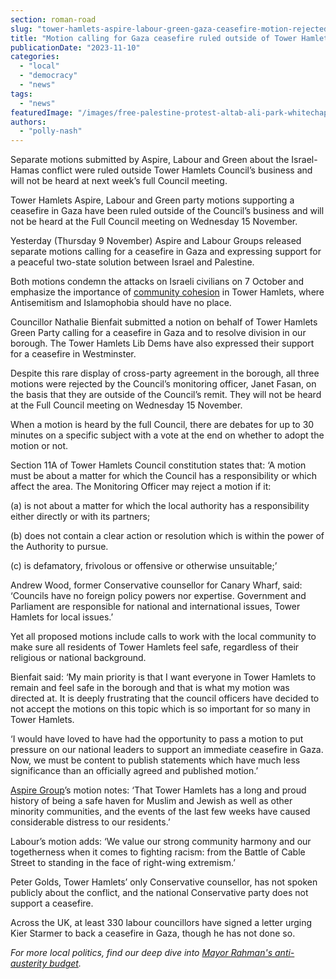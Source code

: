 ```yaml
---
section: roman-road
slug: "tower-hamlets-aspire-labour-green-gaza-ceasefire-motion-rejected-council"
title: "Motion calling for Gaza ceasefire ruled outside of Tower Hamlets Council remit despite cross-party support"
publicationDate: "2023-11-10"
categories: 
  - "local"
  - "democracy"
  - "news"
tags: 
  - "news"
featuredImage: "/images/free-palestine-protest-altab-ali-park-whitechapel.jpg"
authors: 
  - "polly-nash"
---
```


Separate motions submitted by Aspire, Labour and Green about the Israel-Hamas conflict were ruled outside Tower Hamlets Council’s business and will not be heard at next week’s full Council meeting.

Tower Hamlets Aspire, Labour and Green party motions supporting a ceasefire in Gaza have been ruled outside of the Council’s business and will not be heard at the Full Council meeting on Wednesday 15 November. 

Yesterday (Thursday 9 November) Aspire and Labour Groups released separate motions calling for a ceasefire in Gaza and expressing support for a peaceful two-state solution between Israel and Palestine. 

Both motions condemn the attacks on Israeli civilians on 7 October and emphasize the importance of [community cohesion](https://romanroadlondon.com/sam-valiant-second-generation-bengali-bow-interview/) in Tower Hamlets, where Antisemitism and Islamophobia should have no place. 

Councillor Nathalie Bienfait submitted a notion on behalf of Tower Hamlets Green Party calling for a ceasefire in Gaza and to resolve division in our borough. The Tower Hamlets Lib Dems have also expressed their support for a ceasefire in Westminster. 

Despite this rare display of cross-party agreement in the borough, all three motions were rejected by the Council’s monitoring officer, Janet Fasan, on the basis that they are outside of the Council’s remit. They will not be heard at the Full Council meeting on Wednesday 15 November. 

When a motion is heard by the full Council, there are debates for up to 30 minutes on a specific subject with a vote at the end on whether to adopt the motion or not. 

Section 11A of Tower Hamlets Council constitution states that: ‘A motion must be about a matter for which the Council has a responsibility or which affect the area. The Monitoring Officer may reject a motion if it:

(a) is not about a matter for which the local authority has a responsibility either directly or with its partners;

(b) does not contain a clear action or resolution which is within the power of the Authority to pursue.

(c) is defamatory, frivolous or offensive or otherwise unsuitable;’

Andrew Wood, former Conservative counsellor for Canary Wharf, said: ‘Councils have no foreign policy powers nor expertise. Government and Parliament are responsible for national and international issues, Tower Hamlets for local issues.’

Yet all proposed motions include calls to work with the local community to make sure all residents of Tower Hamlets feel safe, regardless of their religious or national background. 

Bienfait said: ‘My main priority is that I want everyone in Tower Hamlets to remain and feel safe in the borough and that is what my motion was directed at. It is deeply frustrating that the council officers have decided to not accept the motions on this topic which is so important for so many in Tower Hamlets. 

‘I would have loved to have had the opportunity to pass a motion to put pressure on our national leaders to support an immediate ceasefire in Gaza. Now, we must be content to publish statements which have much less significance than an officially agreed and published motion.’

[Aspire Group](https://romanroadlondon.com/mayor-lutfur-rahman-tower-hamlets-interview/)’s motion notes: ‘That Tower Hamlets has a long and proud history of being a safe haven for Muslim and Jewish as well as other minority communities, and the events of the last few weeks have caused considerable distress to our residents.’ 

Labour’s motion adds: ‘We value our strong community harmony and our togetherness when it comes to fighting racism: from the Battle of Cable Street to standing in the face of right-wing extremism.’

Peter Golds, Tower Hamlets’ only Conservative counsellor, has not spoken publicly about the conflict, and the national Conservative party does not support a ceasefire. 

Across the UK, at least 330 labour councillors have signed a letter urging Kier Starmer to back a ceasefire in Gaza, though he has not done so. 

_For more local politics, find our deep dive into [Mayor Rahman's anti-austerity budget](https://romanroadlondon.com/mayor-rahman-budget-2023-aspire/)._


